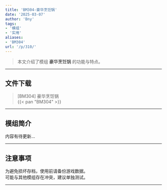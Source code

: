 ```yaml
---
title: 'BM304-豪华烹饪锅'
date: '2025-03-07'
author: 'Bny'
tags:
- '模组'
- '实用'
aliases:
- 'BM304'
url: '/p/310/'
---
```


> 本文介绍了模组 **豪华烹饪锅** 的功能与特点。

---

## 文件下载

> [BM304] 豪华烹饪锅  
{{< pan "BM304" >}}  

---

## 模组简介

>  
内容有待更新...  

---

## 注意事项

>  
为避免损坏存档，使用前请备份游戏数据。  
可能与其他模组存在冲突，建议单独测试。  

---

